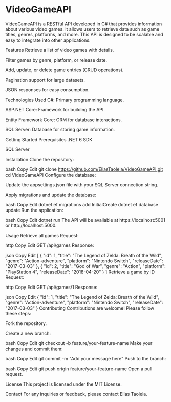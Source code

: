 # VideoGameAPI

VideoGameAPI is a RESTful API developed in C# that provides information about various video games. It allows users to retrieve data such as game titles, genres, platforms, and more. This API is designed to be scalable and easy to integrate into other applications.

Features
Retrieve a list of video games with details.

Filter games by genre, platform, or release date.

Add, update, or delete game entries (CRUD operations).

Pagination support for large datasets.

JSON responses for easy consumption.

Technologies Used
C#: Primary programming language.

ASP.NET Core: Framework for building the API.

Entity Framework Core: ORM for database interactions.

SQL Server: Database for storing game information.

Getting Started
Prerequisites
.NET 6 SDK

SQL Server

Installation
Clone the repository:

bash
Copy
Edit
git clone https://github.com/EliasTaolela/VideoGameAPI.git
cd VideoGameAPI
Configure the database:

Update the appsettings.json file with your SQL Server connection string.

Apply migrations and update the database:

bash
Copy
Edit
dotnet ef migrations add InitialCreate
dotnet ef database update
Run the application:

bash
Copy
Edit
dotnet run
The API will be available at https://localhost:5001 or http://localhost:5000.

Usage
Retrieve all games
Request:

http
Copy
Edit
GET /api/games
Response:

json
Copy
Edit
[
  {
    "id": 1,
    "title": "The Legend of Zelda: Breath of the Wild",
    "genre": "Action-adventure",
    "platform": "Nintendo Switch",
    "releaseDate": "2017-03-03"
  },
  {
    "id": 2,
    "title": "God of War",
    "genre": "Action",
    "platform": "PlayStation 4",
    "releaseDate": "2018-04-20"
  }
]
Retrieve a game by ID
Request:

http
Copy
Edit
GET /api/games/1
Response:

json
Copy
Edit
{
  "id": 1,
  "title": "The Legend of Zelda: Breath of the Wild",
  "genre": "Action-adventure",
  "platform": "Nintendo Switch",
  "releaseDate": "2017-03-03"
}
Contributing
Contributions are welcome! Please follow these steps:

Fork the repository.

Create a new branch:

bash
Copy
Edit
git checkout -b feature/your-feature-name
Make your changes and commit them:

bash
Copy
Edit
git commit -m "Add your message here"
Push to the branch:

bash
Copy
Edit
git push origin feature/your-feature-name
Open a pull request.

License
This project is licensed under the MIT License.

Contact
For any inquiries or feedback, please contact Elias Taolela.
